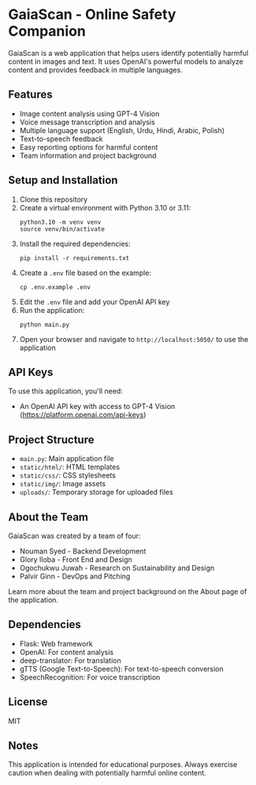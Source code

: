 # GaiaScan - Online Safety Companion

GaiaScan is a web application that helps users identify potentially harmful content in images and text. It uses OpenAI's powerful models to analyze content and provides feedback in multiple languages.

## Features

- Image content analysis using GPT-4 Vision
- Voice message transcription and analysis
- Multiple language support (English, Urdu, Hindi, Arabic, Polish)
- Text-to-speech feedback
- Easy reporting options for harmful content
- Team information and project background

## Setup and Installation

1. Clone this repository
2. Create a virtual environment with Python 3.10 or 3.11:
   ```
   python3.10 -m venv venv
   source venv/bin/activate
   ```
3. Install the required dependencies:
   ```
   pip install -r requirements.txt
   ```
4. Create a `.env` file based on the example:
   ```
   cp .env.example .env
   ```
5. Edit the `.env` file and add your OpenAI API key
6. Run the application:
   ```
   python main.py
   ```
7. Open your browser and navigate to `http://localhost:5050/` to use the application

## API Keys

To use this application, you'll need:
- An OpenAI API key with access to GPT-4 Vision (https://platform.openai.com/api-keys)

## Project Structure

- `main.py`: Main application file
- `static/html/`: HTML templates
- `static/css/`: CSS stylesheets
- `static/img/`: Image assets
- `uploads/`: Temporary storage for uploaded files

## About the Team

GaiaScan was created by a team of four:
- Nouman Syed - Backend Development
- Glory Iloba - Front End and Design
- Ogochukwu Juwah - Research on Sustainability and Design
- Palvir Ginn - DevOps and Pitching

Learn more about the team and project background on the About page of the application.

## Dependencies

- Flask: Web framework
- OpenAI: For content analysis
- deep-translator: For translation
- gTTS (Google Text-to-Speech): For text-to-speech conversion
- SpeechRecognition: For voice transcription

## License

MIT

## Notes

This application is intended for educational purposes. Always exercise caution when dealing with potentially harmful online content. 
